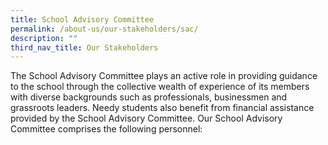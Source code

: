 ```yaml
---
title: School Advisory Committee
permalink: /about-us/our-stakeholders/sac/
description: ""
third_nav_title: Our Stakeholders
---
```

The School Advisory Committee plays an active role in providing guidance to the school through the collective wealth of experience of its members with diverse backgrounds such as professionals, businessmen and grassroots leaders. Needy students also benefit from financial assistance provided by the School Advisory Committee. Our School Advisory Committee comprises the following personnel:

